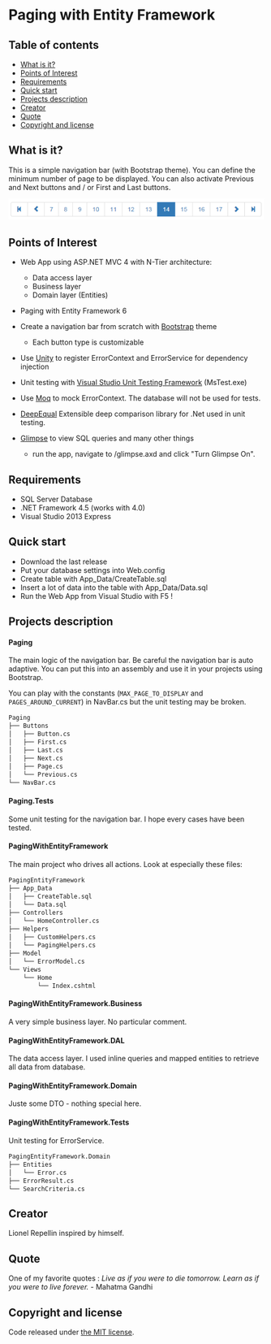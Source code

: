 ﻿Paging with Entity Framework
===

## Table of contents

- [What is it?](#what-is-it)
- [Points of Interest](#points-of-interest)
- [Requirements](#requirements)
- [Quick start](#quick-start)
- [Projects description](#projects-description)
- [Creator](#creator)
- [Quote](#quote)
- [Copyright and license](#copyright-and-license)

## What is it?

This is a simple navigation bar (with Bootstrap theme). You can define the minimum number of page to be displayed. You can also activate Previous and Next buttons and / or First and Last buttons.

![Navigation Bar](https://github.com/lionelrepellin/paging-with-entity-framework/blob/master/navbar.png "Navigation Bar")

## Points of Interest

- Web App using ASP.NET MVC 4 with N-Tier architecture:
  - Data access layer
  - Business layer
  - Domain layer (Entities)

- Paging with Entity Framework 6

- Create a navigation bar from scratch with [Bootstrap](http://getbootstrap.com/) theme
  - Each button type is customizable

- Use [Unity](http://www.asp.net/mvc/overview/older-versions/hands-on-labs/aspnet-mvc-4-dependency-injection) to register ErrorContext and ErrorService for dependency injection

- Unit testing with [Visual Studio Unit Testing Framework](http://en.wikipedia.org/wiki/Visual_Studio_Unit_Testing_Framework) (MsTest.exe)

- Use [Moq](https://github.com/Moq/moq4) to mock ErrorContext. The database will not be used for tests.

- [DeepEqual](http://www.nuget.org/packages/DeepEqual/) Extensible deep comparison library for .Net used in unit testing.

- [Glimpse](http://getglimpse.com/) to view SQL queries and many other things
  - run the app, navigate to /glimpse.axd and click "Turn Glimpse On".

## Requirements

- SQL Server Database
- .NET Framework 4.5 (works with 4.0)
- Visual Studio 2013 Express

## Quick start

- Download the last release
- Put your database settings into Web.config
- Create table with App_Data/CreateTable.sql
- Insert a lot of data into the table with App_Data/Data.sql
- Run the Web App from Visual Studio with F5 !

## Projects description

#### Paging

The main logic of the navigation bar. Be careful the navigation bar is auto adaptive. You can put this into an assembly and use it in your projects using Bootstrap.

You can play with the constants (```MAX_PAGE_TO_DISPLAY``` and ```PAGES_AROUND_CURRENT```) in NavBar.cs but the unit testing may be broken.

```
Paging
├── Buttons
│   ├── Button.cs
│   ├── First.cs
│   ├── Last.cs
│   ├── Next.cs
│   ├── Page.cs
│   └── Previous.cs
└── NavBar.cs
```

#### Paging.Tests

Some unit testing for the navigation bar. I hope every cases have been tested.

#### PagingWithEntityFramework

The main project who drives all actions. Look at especially these files:

```
PagingEntityFramework
├── App_Data
│   ├── CreateTable.sql
│   └── Data.sql
├── Controllers
│   └── HomeController.cs
├── Helpers
│   ├── CustomHelpers.cs
│   └── PagingHelpers.cs
├── Model
│   └── ErrorModel.cs
└── Views
    └── Home
        └── Index.cshtml
```

#### PagingWithEntityFramework.Business

A very simple business layer. No particular comment.

#### PagingWithEntityFramework.DAL

The data access layer. I used inline queries and mapped entities to retrieve all data from database.

#### PagingWithEntityFramework.Domain

Juste some DTO - nothing special here.

#### PagingWithEntityFramework.Tests

Unit testing for ErrorService.


```
PagingEntityFramework.Domain
├── Entities
│   └── Error.cs
├── ErrorResult.cs
└── SearchCriteria.cs
```

## Creator

Lionel Repellin inspired by himself.

## Quote

One of my favorite quotes : *Live as if you were to die tomorrow. Learn as if you were to live forever.* - Mahatma Gandhi

## Copyright and license

Code released under [the MIT license](https://github.com/twbs/bootstrap/blob/master/LICENSE). 